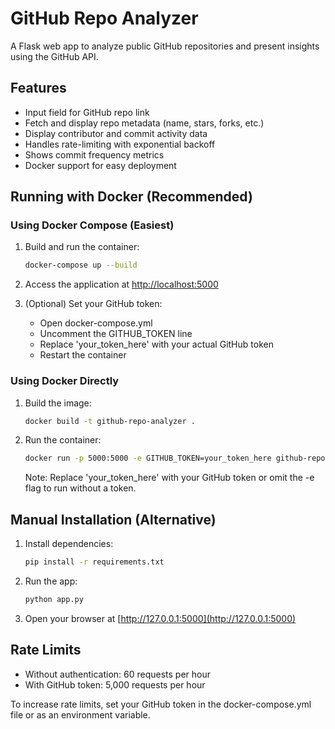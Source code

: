 # GitHub Repo Analyzer

A Flask web app to analyze public GitHub repositories and present insights using the GitHub API.

## Features
- Input field for GitHub repo link
- Fetch and display repo metadata (name, stars, forks, etc.)
- Display contributor and commit activity data
- Handles rate-limiting with exponential backoff
- Shows commit frequency metrics
- Docker support for easy deployment

## Running with Docker (Recommended)

### Using Docker Compose (Easiest)

1. Build and run the container:
   ```bash
   docker-compose up --build
   ```

2. Access the application at [http://localhost:5000](http://localhost:5000)

3. (Optional) Set your GitHub token:
   - Open docker-compose.yml
   - Uncomment the GITHUB_TOKEN line
   - Replace 'your_token_here' with your actual GitHub token
   - Restart the container

### Using Docker Directly

1. Build the image:
   ```bash
   docker build -t github-repo-analyzer .
   ```

2. Run the container:
   ```bash
   docker run -p 5000:5000 -e GITHUB_TOKEN=your_token_here github-repo-analyzer
   ```

   Note: Replace 'your_token_here' with your GitHub token or omit the -e flag to run without a token.

## Manual Installation (Alternative)

1. Install dependencies:
   ```bash
   pip install -r requirements.txt
   ```

2. Run the app:
   ```bash
   python app.py
   ```

3. Open your browser at [http://127.0.0.1:5000](http://127.0.0.1:5000)

## Rate Limits

- Without authentication: 60 requests per hour
- With GitHub token: 5,000 requests per hour

To increase rate limits, set your GitHub token in the docker-compose.yml file or as an environment variable.
